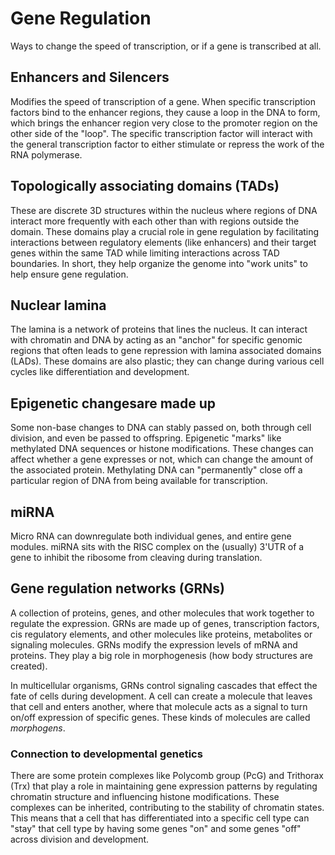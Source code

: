 # Gene Regulation
Ways to change the speed of transcription, or if a gene is transcribed at all.
## Enhancers and Silencers
Modifies the speed of transcription of a gene. When specific transcription factors bind to the enhancer regions, they cause a loop in the DNA to form, which brings the enhancer region very close to the promoter region on the other side of the "loop". The specific transcription factor will interact with the general transcription factor to either stimulate or repress the work of the RNA polymerase.
## Topologically associating domains (TADs)
These are discrete 3D structures within the nucleus where regions of DNA interact more frequently with each other than with regions outside the domain. These domains play a crucial role in gene regulation by facilitating interactions between regulatory elements (like enhancers) and their target genes within the same TAD while limiting interactions across TAD boundaries. In short, they help organize the genome into "work units" to help ensure gene regulation.
## Nuclear lamina
The lamina is a network of proteins that lines the nucleus. It can interact with chromatin and DNA by acting as an "anchor" for specific genomic regions that often leads to gene repression with lamina associated domains (LADs). These domains are also plastic; they can change during various cell cycles like differentiation and development.
## Epigenetic changesare made up 
Some non-base changes to DNA can stably passed on, both through cell division, and even be passed to offspring. Epigenetic "marks" like methylated DNA sequences or histone modifications.  These changes can affect whether a gene expresses or not, which can change the amount of the associated protein. Methylating DNA can "permanently" close off a particular region of DNA from being available for transcription.
## miRNA
Micro RNA can downregulate both individual genes, and entire gene modules. miRNA sits with the RISC complex on the (usually) 3'UTR of a gene to inhibit the ribosome from cleaving during translation.

## Gene regulation networks (GRNs)
A collection of proteins, genes, and other molecules that work together to regulate the expression. GRNs are made up of genes, transcription factors, cis regulatory elements, and other molecules like proteins, metabolites or signaling molecules. GRNs modify the expression levels of mRNA and proteins. They play a big role in morphogenesis (how body structures are created).

In multicellular organisms, GRNs control signaling cascades that effect the fate of cells during development. A cell can create a molecule that leaves that cell and enters another, where that molecule acts as a signal to turn on/off expression of specific genes. These kinds of molecules are called *morphogens*.

### Connection to developmental genetics
There are some protein complexes like Polycomb group (PcG) and Trithorax (Trx) that play a role in maintaining gene expression patterns by regulating chromatin structure and influencing histone modifications. These complexes can be inherited, contributing to the stability of chromatin states. This means that a cell that has differentiated into a specific cell type can "stay" that cell type by having some genes "on" and some genes "off" across division and development.
